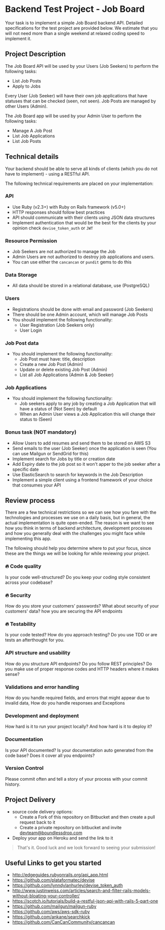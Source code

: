 # Backend Test Project - Job Board

Your task is to implement a simple Job Board backend API. Detailed specifications for the test project are provided below. We estimate that you will not need more than a single weekend at relaxed coding speed to implement it.

## Project Description

The Job Board API will be used by your Users (Job Seekers) to perform the following tasks:

- List Job Posts
- Apply to Jobs

Every User (Job Seeker) will have their own job applications that have statuses that can be checked (seen, not seen). Job Posts are managed by other Users (Admin).

The Job Board app will be used by your Admin User to perform the following tasks:

- Manage A Job Post
- List Job Applications
- List Job Posts

## Technical details

Your backend should be able to serve all kinds of clients (which you do not have to implement) - using a RESTful API.

The following technical requirements are placed on your implementation:

### API

- Use Ruby (v2.3+) with Ruby on Rails framework (v5.0+)
- HTTP responses should follow best practices
- API should communicate with their clients using JSON data structures
- Implement authentication that would be the best for the clients by your opinion check `devise_token_auth` or `JWT`

### Resource Permission

- Job Seekers are not authorized to manage the Job
- Admin Users are not authorized to destroy job applications and users.
- You can use either the `cancancan` or `pundit` gems to do this

### Data Storage

- All data should be stored in a relational database, use (PostgreSQL)

### Users

- Registrations should be done with email and password (Job Seekers)
- There should be one Admin account, which will manage Job Posts
- You should implement the following functionality:
  - User Registration (Job Seekers only)
  - User Login

### Job Post data

- You should implement the following functionality:
  - Job Post must have: title, description
  - Create a new Job Post (Admin)
  - Update or delete existing Job Post (Admin)
  - List all Job Applications (Admin & Job Seeker)

### Job Applications

- You should implement the following functionality:
  - Job seekers apply to any job by creating a Job Application that will have a status of (Not Seen) by default
  - When an Admin User views a Job Application this will change their status to (Seen)


### Bonus task (NOT mandatory)

- Allow Users to add resumes and send them to be stored on AWS S3
- Send emails to the user (Job Seeker) once the application is seen (You can use Mailgun or SendGrid for this)
- Implement search for Jobs by title or creation date
- Add Expiry date to the job post so it won't apper to the job seeker after a specific date
- Use ElasticSearch to search for keywords in the Job Description
- Implement a simple client using a frontend framework of your choice that consumes your API

## Review process

There are a few technical restrictions so we can see how you fare with the technologies and processes we use on a daily basis, but in general, the actual implementation is quite open-ended. The reason is we want to see how you think in terms of backend architecture, development processes and how you generally deal with the challenges you might face while implementing this app.

The following should help you determine where to put your focus, since these are the things we will be looking for while reviewing your project.

### 🔥 Code quality

Is your code well-structured? Do you keep your coding style consistent across your codebase?

### 🔥 Security

How do you store your customers' passwords? What about security of your customers' data? how you are securing the API endpoints

### 🔥 Testability

Is your code tested? How do you approach testing? Do you use TDD or are tests an afterthought for you.

### API structure and usability

How do you structure API endpoints? Do you follow REST principles? Do you make use of proper response codes and HTTP headers where it makes sense?

### Validations and error handling

How do you handle required fields, and errors that might appear due to invalid data,
How do you handle responses and Exceptions

### Development and deployment

How hard is it to run your project locally? And how hard is it to deploy it?

### Documentation

Is your API documented? Is your documentation auto generated from the code base? Does it cover all you endpoints?

### Version Control

Please commit often and tell a story of your process with your commit history.

## Project Delivery

- source code delivery options:
    * Create a Fork of this repository on Bitbucket and then create a pull request back to it
    * Create a private repository on bitbucket and invite devteam@boundlessdrop.com
- Deploy your app on Heroku and send the link to it

> That's it. Good luck and we look forward to seeing your submission!

## Useful Links to get you started

- http://edgeguides.rubyonrails.org/api_app.html
- https://github.com/plataformatec/devise
- https://github.com/lynndylanhurley/devise_token_auth
- http://www.justinweiss.com/articles/search-and-filter-rails-models-without-bloating-your-controller/
- https://scotch.io/tutorials/build-a-restful-json-api-with-rails-5-part-one
- https://github.com/mailgun/mailgun-ruby
- https://github.com/aws/aws-sdk-ruby
- https://github.com/ankane/searchkick
- https://github.com/CanCanCommunity/cancancan